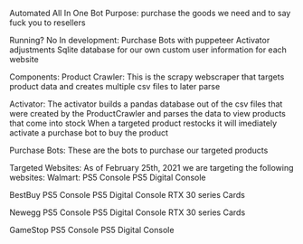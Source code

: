 Automated All In One Bot
Purpose: purchase the goods we need and to say fuck you to resellers

Running? No
In development:
Purchase Bots with puppeteer
Activator adjustments
Sqlite database for our own custom user information for each website

Components:
Product Crawler:
This is the scrapy webscraper that targets product data and creates
multiple csv files to later parse

Activator:
The activator builds a pandas database out of the csv files that were
created by the ProductCrawler and parses the data to view products that
come into stock
When a targeted product restocks it will imediately activate a purchase bot
to buy the product

Purchase Bots:
These are the bots to purchase our targeted products

Targeted Websites:
As of February 25th, 2021 we are targeting the following websites:
Walmart:
PS5 Console
PS5 Digital Console

BestBuy
PS5 Console
PS5 Digital Console
RTX 30 series Cards

Newegg
PS5 Console
PS5 Digital Console
RTX 30 series Cards

GameStop
PS5 Console
PS5 Digital Console
